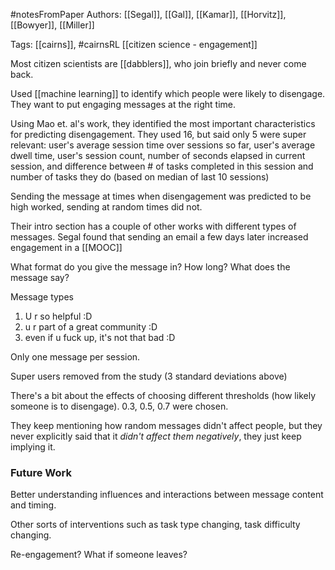 #notesFromPaper
Authors: [[Segal]], [[Gal]], [[Kamar]], [[Horvitz]], [[Bowyer]], [[Miller]]

Tags: [[cairns]], #cairnsRL [[citizen science - engagement]]

Most citizen scientists are [[dabblers]], who join briefly and never come back.

Used [[machine learning]] to identify which people were likely to disengage. They want to put engaging messages at the right time.

Using Mao et. al's work, they identified the most important characteristics for predicting disengagement. They used 16, but said only 5 were super relevant: user's average session time over sessions so far, user's average dwell time, user's session count, number of seconds elapsed in current session, and difference between # of tasks completed in this session and number of tasks they do (based on median of last 10 sessions)

Sending the message at times when disengagement was predicted to be high worked, sending at random times did not.

Their intro section has a couple of other works with different types of messages. Segal found that sending an email a few days later increased engagement in a [[MOOC]]

What format do you give the message in? How long? What does the message say?

Message types
 1) U r so helpful :D
 2) u r part of a great community :D
 3) even if u fuck up, it's not that bad :D

Only one message per session.

Super users removed from the study (3 standard deviations above)

There's a bit about the effects of choosing different thresholds (how likely someone is to disengage). 0.3, 0.5, 0.7 were chosen.

They keep mentioning how random messages didn't affect people, but they never explicitly said that it *didn't affect them negatively*, they just keep implying it. 

### Future Work

Better understanding influences and interactions between message content and timing. 

Other sorts of interventions such as task type changing, task difficulty changing.

Re-engagement? What if someone leaves?
